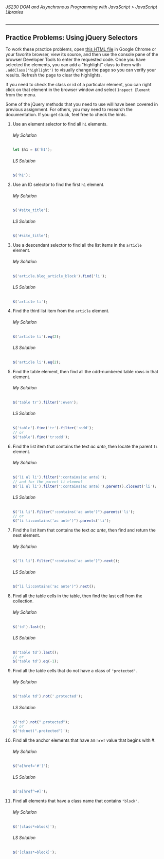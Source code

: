 ###### JS230 DOM and Asynchronous Programming with JavaScript > JavaScript Libraries

---

## Practice Problems: Using jQuery Selectors

To work these practice problems, open [this HTML file](https://d3jtzah944tvom.cloudfront.net/jquery_selectors/index.html) in Google Chrome or your favorite browser, view its source, and then use the console pane of the browser Developer Tools to enter the requested code. Once you have selected the elements, you can add a "highlight" class to them with `.addClass('highlight')` to visually change the page so you can verify your results. Refresh the page to clear the highlights.  

If you need to check the class or id of a particular element, you can right click on that element in the browser window and select `Inspect Element` from the menu.  

Some of the jQuery methods that you need to use will have been covered in previous assignment. For others, you may need to research the documentation. If you get stuck, feel free to check the hints.  

1. Use an element selector to find all `h1` elements.

   ###### My Solution

   ```javascript
   let $h1 = $('h1');
   ```

   ###### LS Solution

   ```javascript
   $('h1');
   ```

2. Use an ID selector to find the first `h1` element.

   ###### My Solution

   ```javascript
   $('#site_title');
   ```

   ###### LS Solution

   ```javascript
   $('#site_title');
   ```

3. Use a descendant selector to find all the list items in the `article` element.

   ###### My Solution

   ```javascript
   $('article.blog_article_block').find('li');
   ```

   ###### LS Solution

   ```javascript
   $('article li');
   ```

4. Find the third list item from the `article` element.

   ###### My Solution

   ```javascript
   $('article li').eq(2);
   ```

   ###### LS Solution

   ```javascript
   $('article li').eq(2);
   ```

5. Find the table element, then find all the odd-numbered table rows in that element.

   ###### My Solution

   ```javascript
   $('table tr').filter(':even');
   ```

   ###### LS Solution

   ```javascript
   $('table').find('tr').filter(':odd');
   // or
   $('table').find('tr:odd');
   ```

6. Find the list item that contains the text *ac ante*, then locate the parent `li` element.

   ###### My Solution

   ```javascript
   $('li ul li').filter(':contains(ac ante)');
   // and for the parent li element
   $('li ul li').filter(':contains(ac ante)').parent().closest('li');
   ```

   ###### LS Solution

   ```javascript
   $('li li').filter(":contains('ac ante')").parents('li');
   // or
   $("li li:contains('ac ante')").parents('li');
   ```

7. Find the list item that contains the text *ac ante*, then find and return the next element.

   ###### My Solution

   ```javascript
   $('li li').filter(":contains('ac ante')").next();
   ```

   ###### LS Solution

   ```javascript
   $("li li:contains('ac ante')").next();
   ```

8. Find all the table cells in the table, then find the last cell from the collection.

   ###### My Solution

   ```javascript
   $('td').last();
   ```

   ###### LS Solution

   ```javascript
   $('table td').last();
   // or
   $('table td').eq(-1);
   ```

9. Find all the table cells that do not have a class of `"protected"`.

   ###### My Solution

   ```javascript
   $('table td').not('.protected');
   ```

   ###### LS Solution

   ```javascript
   $('td').not(".protected");
   // or
   $('td:not(".protected")');
   ```

10. Find all the anchor elements that have an `href` value that begins with #.

    ###### My Solution

    ```javascript
    $("a[href='#']");
    ```

    ###### LS Solution

    ```javascript
    $('a[href^=#]');
    ```

11. Find all elements that have a class name that contains `"block"`.

    ###### My Solution

    ```javascript
    $('[class*=block]');
    ```

    ###### LS Solution

    ```javascript
    $('[class*=block]');
    ```

    

